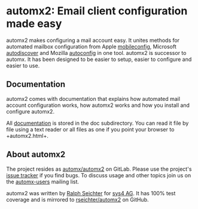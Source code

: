 # automx2: Email client configuration made easy

automx2 makes configuring a mail account easy. It unites methods for automated mailbox configuration from Apple
[mobileconfig](https://support.apple.com/de-de/guide/profile-manager/pmdbd71ebc9/mac), Microsoft
[autodiscover](https://docs.microsoft.com/de-de/exchange/architecture/client-access/autodiscover?view=exchserver-2019)
and Mozilla [autoconfig](https://developer.mozilla.org/de/docs/Mozilla/Thunderbird/Autokonfiguration) in one tool.
automx2 is successor to automx. It has been designed to be easier to setup, easier to configure and easier to use.

## Documentation

automx2 comes with documentation that explains how automated mail account configuration works, how automx2 works and how
you install and configure automx2.

All [documentation](https://gitlab.com/automx/automx2/blob/master/doc/automx2.adoc) is stored in the doc subdirectory.
You can read it file by file using a text reader or all files as one if you point your browser to +automx2.html+.

## About automx2

The project resides as [automx/automx2](https://gitlab.com/automx/automx2) on GitLab. Please use the project's [issue
tracker](https://gitlab.com/automx/automx2/issues) if you find bugs. To discuss usage and other topics join us on the
[automx-users](https://mail.sys4.de/cgi-bin/mailman/listinfo/automx-users) mailing list.

automx2 was written by [Ralph Seichter](https://gitlab.com/rseichter) for [sys4 AG](https://sys4.de). It has 100% test
coverage and is mirrored to [rseichter/automx2](https://github.com/rseichter/automx2) on GitHub.
